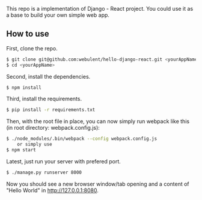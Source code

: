 This repo is a implementation of Django - React project. You could use it as a base to build your own simple web app.

## How to use

First, clone the repo.

```bash
$ git clone git@github.com:webulent/hello-django-react.git <yourAppName>
$ cd <yourAppName>
```

Second, install the dependencies.

```bash
$ npm install
```

Third, install the requirements.

```bash
$ pip install -r requirements.txt
```

Then, with the root file in place, you can now simply run webpack like this (in root directory: webpack.config.js):

```bash
$ ./node_modules/.bin/webpack --config webpack.config.js
    or simply use
$ npm start
```

Latest, just run your server with prefered port.
```bash
$ ./manage.py runserver 8000
```

Now you should see a new browser window/tab opening and a content of "Hello World" in http://127.0.0.1:8080.